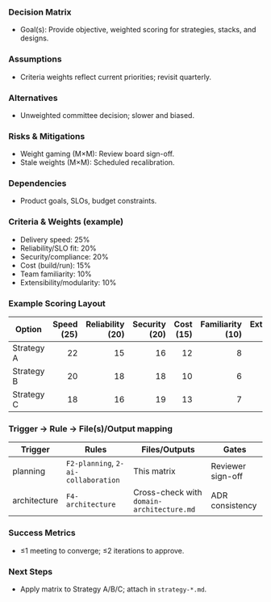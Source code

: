 ### Decision Matrix

- Goal(s): Provide objective, weighted scoring for strategies, stacks, and designs.

### Assumptions
- Criteria weights reflect current priorities; revisit quarterly.

### Alternatives
- Unweighted committee decision; slower and biased.

### Risks & Mitigations
- Weight gaming (M×M): Review board sign-off.
- Stale weights (M×M): Scheduled recalibration.

### Dependencies
- Product goals, SLOs, budget constraints.

### Criteria & Weights (example)
- Delivery speed: 25%
- Reliability/SLO fit: 20%
- Security/compliance: 20%
- Cost (build/run): 15%
- Team familiarity: 10%
- Extensibility/modularity: 10%

### Example Scoring Layout

| Option | Speed (25) | Reliability (20) | Security (20) | Cost (15) | Familiarity (10) | Extensibility (10) | Total (100) |
|---|---:|---:|---:|---:|---:|---:|---:|
| Strategy A | 22 | 15 | 16 | 12 | 8 | 8 | 81 |
| Strategy B | 20 | 18 | 18 | 10 | 6 | 9 | 81 |
| Strategy C | 18 | 16 | 19 | 13 | 7 | 9 | 82 |

### Trigger → Rule → File(s)/Output mapping

| Trigger | Rules | Files/Outputs | Gates |
|---|---|---|---|
| planning | `F2-planning`, `2-ai-collaboration` | This matrix | Reviewer sign-off |
| architecture | `F4-architecture` | Cross-check with `domain-architecture.md` | ADR consistency |

### Success Metrics
- ≤1 meeting to converge; ≤2 iterations to approve.

### Next Steps
- Apply matrix to Strategy A/B/C; attach in `strategy-*.md`.
